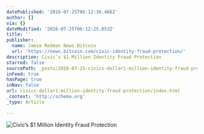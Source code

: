 ```yaml
---
datePublished: '2016-07-25T06:12:36.466Z'
author: []
via: {}
dateModified: '2016-07-25T06:12:25.053Z'
title: ''
publisher:
  name: Jamie Redman News.Bitcoin
  url: 'https://news.bitcoin.com/civic-identity-fraud-protection/'
description: Civic’s $1 Million Identity Fraud Protection
starred: false
sourcePath: _posts/2016-07-25-civics-dollar1-million-identity-fraud-protection.md
inFeed: true
hasPage: true
inNav: false
url: civics-dollar1-million-identity-fraud-protection/index.html
_context: 'http://schema.org'
_type: Article

---
```

![Civic’s $1 Million Identity Fraud Protection](https://the-grid-user-content.s3-us-west-2.amazonaws.com/e34dc285-1bc1-4bbd-a206-28c7c883e43e.png)